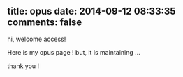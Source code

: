 title: opus
date: 2014-09-12 08:33:35
comments: false
---
hi, welcome access!

Here is my opus page !  but, it is maintaining ... 

thank you !
